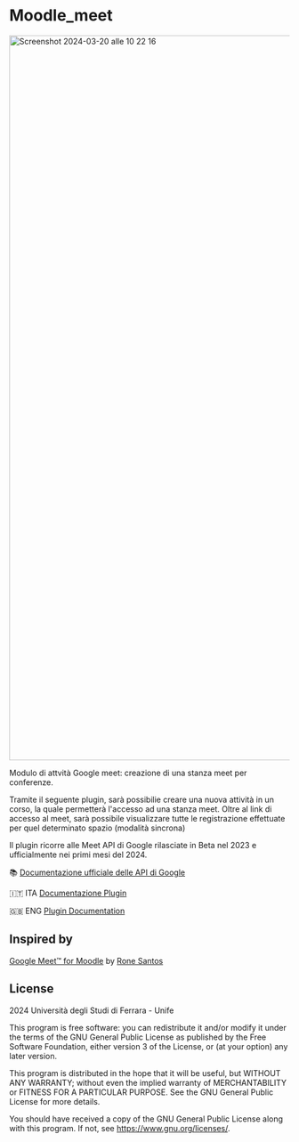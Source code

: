 # Moodle_meet #
<img width="1303" alt="Screenshot 2024-03-20 alle 10 22 16" src="https://github.com/Universita-di-Ferrara/Moodle_meet/assets/80053276/398c3270-9825-4afc-8923-7598cc588be3">


Modulo di attvità Google meet: creazione di una stanza meet per conferenze.

Tramite il seguente plugin, sarà possibilie creare una nuova attività in un corso, la quale permetterà l'accesso ad una stanza meet.
Oltre al link di accesso al meet, sarà possibile visualizzare tutte le registrazione effettuate per quel determinato spazio (modalità sincrona)

Il plugin ricorre alle Meet API di Google rilasciate in Beta nel 2023 e ufficialmente nei primi mesi del 2024.

📚 [Documentazione ufficiale delle API di Google](https://developers.google.com/meet/api/guides/overview?hl=it)

🇮🇹 ITA [Documentazione Plugin](https://github.com/Universita-di-Ferrara/Moodle_meet/blob/main/docs/it_doc.md)

🇬🇧 ENG [Plugin Documentation](https://github.com/Universita-di-Ferrara/Moodle_meet/blob/main/docs/eng_doc.md)


## Inspired by ##

[Google Meet™ for Moodle](https://github.com/ronefel/moodle-mod_googlemeet) by [Rone Santos](https://github.com/ronefel)

## License ##

2024 Università degli Studi di Ferrara - Unife

This program is free software: you can redistribute it and/or modify it under
the terms of the GNU General Public License as published by the Free Software
Foundation, either version 3 of the License, or (at your option) any later
version.

This program is distributed in the hope that it will be useful, but WITHOUT ANY
WARRANTY; without even the implied warranty of MERCHANTABILITY or FITNESS FOR A
PARTICULAR PURPOSE.  See the GNU General Public License for more details.

You should have received a copy of the GNU General Public License along with
this program.  If not, see <https://www.gnu.org/licenses/>.
